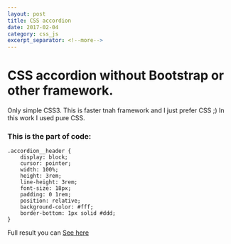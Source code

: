 ```yaml
---
layout: post
title: CSS accordion
date: 2017-02-04
category: css_js
excerpt_separator: <!--more-->
---
```

# CSS accordion without Bootstrap or other framework. 
Only simple CSS3.
This is faster tnah framework and I just prefer CSS ;)
In this work I used pure CSS.
<!--more-->
### This is the part of code:
```
.accordion__header {
    display: block;
    cursor: pointer;
    width: 100%;
    height: 3rem;
    line-height: 3rem;
    font-size: 18px;
    padding: 0 1rem;
    position: relative;
    background-color: #fff;
    border-bottom: 1px solid #ddd; 
}
```
Full result you can [See here](/css_js/accordion/index.html)